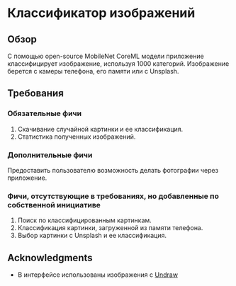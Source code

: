 # Классификатор изображений

## Обзор
С помощью open-source MobileNet CoreML модели приложение классифицирует изображение, используя 1000 категорий.
Изображение берется с камеры телефона, его памяти или с Unsplash.

## Требования
### Обязательные фичи
1. Скачивание случайной картинки и ее классификация.
2. Статистика полученных изображений.

### Дополнительные фичи
Предоставить пользователю возможность делать фотографии через приложение.

### Фичи, отсутствующие в требованиях, но добавленные по собственной инициативе
1. Поиск по классифицированным картинкам.
2. Классификация картинки, загруженной из памяти телефона.
3. Выбор картинки с Unsplash и ее классификация.

## Acknowledgments
* В интерфейсе использованы изображения с [Undraw](https://undraw.co)
